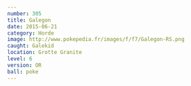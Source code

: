```yaml
---
number: 305
title: Galegon
date: 2015-06-21
category: Horde
image: http://www.pokepedia.fr/images/f/f7/Galegon-RS.png
caught: Galekid
location: Grotte Granite
level: 6
version: OR
ball: poke
---
```

